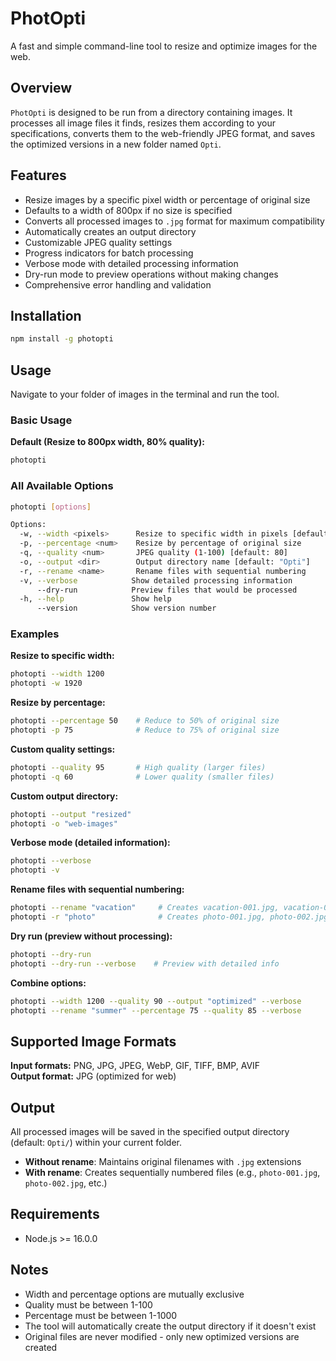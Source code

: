 # PhotOpti

A fast and simple command-line tool to resize and optimize images for the web.

## Overview

`PhotOpti` is designed to be run from a directory containing images. It processes all image files it finds, resizes them according to your specifications, converts them to the web-friendly JPEG format, and saves the optimized versions in a new folder named `Opti`.

## Features

-   Resize images by a specific pixel width or percentage of original size
-   Defaults to a width of 800px if no size is specified
-   Converts all processed images to `.jpg` format for maximum compatibility
-   Automatically creates an output directory
-   Customizable JPEG quality settings
-   Progress indicators for batch processing
-   Verbose mode with detailed processing information
-   Dry-run mode to preview operations without making changes
-   Comprehensive error handling and validation

## Installation

```bash
npm install -g photopti
```

## Usage

Navigate to your folder of images in the terminal and run the tool.

### Basic Usage

**Default (Resize to 800px width, 80% quality):**
```bash
photopti
```

### All Available Options

```bash
photopti [options]

Options:
  -w, --width <pixels>      Resize to specific width in pixels [default: 800]
  -p, --percentage <num>    Resize by percentage of original size
  -q, --quality <num>       JPEG quality (1-100) [default: 80]
  -o, --output <dir>        Output directory name [default: "Opti"]
  -r, --rename <name>       Rename files with sequential numbering
  -v, --verbose            Show detailed processing information
      --dry-run            Preview files that would be processed
  -h, --help               Show help
      --version            Show version number
```

### Examples

**Resize to specific width:**
```bash
photopti --width 1200
photopti -w 1920
```

**Resize by percentage:**
```bash
photopti --percentage 50    # Reduce to 50% of original size
photopti -p 75              # Reduce to 75% of original size
```

**Custom quality settings:**
```bash
photopti --quality 95       # High quality (larger files)
photopti -q 60              # Lower quality (smaller files)
```

**Custom output directory:**
```bash
photopti --output "resized"
photopti -o "web-images"
```

**Verbose mode (detailed information):**
```bash
photopti --verbose
photopti -v
```

**Rename files with sequential numbering:**
```bash
photopti --rename "vacation"     # Creates vacation-001.jpg, vacation-002.jpg, etc.
photopti -r "photo"              # Creates photo-001.jpg, photo-002.jpg, etc.
```

**Dry run (preview without processing):**
```bash
photopti --dry-run
photopti --dry-run --verbose    # Preview with detailed info
```

**Combine options:**
```bash
photopti --width 1200 --quality 90 --output "optimized" --verbose
photopti --rename "summer" --percentage 75 --quality 85 --verbose
```

## Supported Image Formats

**Input formats:** PNG, JPG, JPEG, WebP, GIF, TIFF, BMP, AVIF  
**Output format:** JPG (optimized for web)

## Output

All processed images will be saved in the specified output directory (default: `Opti/`) within your current folder. 

- **Without rename**: Maintains original filenames with `.jpg` extensions
- **With rename**: Creates sequentially numbered files (e.g., `photo-001.jpg`, `photo-002.jpg`, etc.)

## Requirements

- Node.js >= 16.0.0

## Notes

- Width and percentage options are mutually exclusive
- Quality must be between 1-100
- Percentage must be between 1-1000
- The tool will automatically create the output directory if it doesn't exist
- Original files are never modified - only new optimized versions are created
